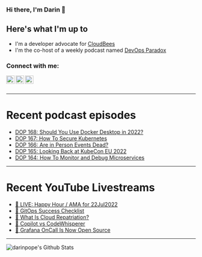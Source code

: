 ### Hi there, I'm Darin 👋

## Here's what I'm up to
- I'm a developer advocate for [CloudBees][cloudbees-website]
- I'm the co-host of a weekly podcast named [DevOps Paradox][dop-website]

### Connect with me:

[<img align="left" alt="darinpope | Twitter" width="22px" src="https://cdn.jsdelivr.net/npm/simple-icons@v3/icons/twitter.svg" />][twitter]
[<img align="left" alt="darinpope | LinkedIn" width="22px" src="https://cdn.jsdelivr.net/npm/simple-icons@v3/icons/linkedin.svg" />][linkedin]
[<img align="left" alt="darinpope | Instagram" width="22px" src="https://cdn.jsdelivr.net/npm/simple-icons@v3/icons/instagram.svg" />][instagram]

<br />
<br />

---

# Recent podcast episodes
<!-- BLOG-POST-LIST:START -->
- [DOP 168: Should You Use Docker Desktop in 2022?](https://www.devopsparadox.com/episodes/should-you-use-docker-desktop-in-2022-168/)
- [DOP 167: How To Secure Kubernetes](https://www.devopsparadox.com/episodes/how-to-secure-kubernetes-167/)
- [DOP 166: Are in Person Events Dead?](https://www.devopsparadox.com/episodes/are-in-person-events-dead-166/)
- [DOP 165: Looking Back at KubeCon EU 2022](https://www.devopsparadox.com/episodes/looking-back-at-kubecon-eu-2022-165/)
- [DOP 164: How To Monitor and Debug Microservices](https://www.devopsparadox.com/episodes/how-to-monitor-and-debug-microservices-164/)
<!-- BLOG-POST-LIST:END -->

---

# Recent YouTube Livestreams
<!-- YOUTUBE:START -->
- [🔴 LIVE: Happy Hour / AMA for 22Jul2022](https://www.youtube.com/watch?v=Tdp8a6zHWQ0)
- [🔴 GitOps Success Checklist](https://www.youtube.com/watch?v=BBYbrD5iJAo)
- [🔴 What Is Cloud Repatriation?](https://www.youtube.com/watch?v=E_jEIXGoaqc)
- [🔴 Copilot vs CodeWhisperer](https://www.youtube.com/watch?v=2BPEUNis0v0)
- [🔴 Grafana OnCall Is Now Open Source](https://www.youtube.com/watch?v=wb1jvO_WTM4)
<!-- YOUTUBE:END -->

---

<img align="left" alt="darinpope's Github Stats" src="https://github-readme-stats.codestackr.vercel.app/api?username=darinpope&show_icons=true&hide_border=true" />


[website]: https://www.darinpope.com/
[twitter]: https://twitter.com/darinpope
[youtube]: https://youtube.com/darinpope
[instagram]: https://instagram.com/darinpope
[linkedin]: https://linkedin.com/in/darinpope
[cloudbees-website]: https://www.cloudbees.com/
[dop-website]: https://www.devopsparadox.com/

<!--
**darinpope/darinpope** is a ✨ _special_ ✨ repository because its `README.md` (this file) appears on your GitHub profile.

Here are some ideas to get you started:

- 🔭 I’m currently working on ...
- 🌱 I’m currently learning ...
- 👯 I’m looking to collaborate on ...
- 🤔 I’m looking for help with ...
- 💬 Ask me about ...
- 📫 How to reach me: ...
- 😄 Pronouns: ...
- ⚡ Fun fact: ...
-->
